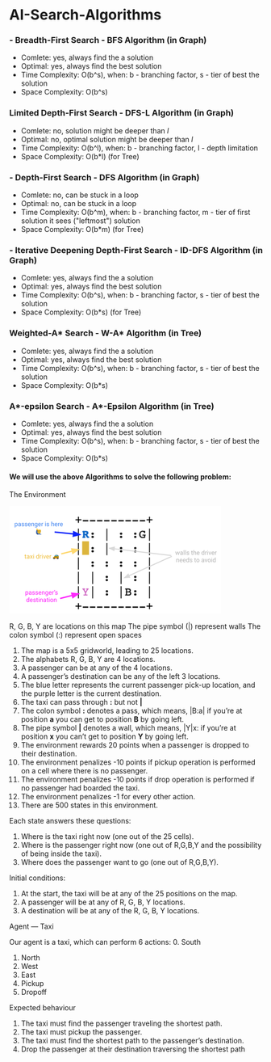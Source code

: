 # AI-Search-Algorithms

### - Breadth-First Search - BFS Algorithm (in Graph)
- Comlete: yes, always find the a solution
- Optimal: yes, always find the best solution
- Time Complexity: O(b^s), when: b - branching factor, s - tier of best the solution
- Space Complexity: O(b^s)
### Limited Depth-First Search - DFS-L Algorithm (in Graph)
- Comlete: no, solution might be deeper than *l*
- Optimal: no, optimal solution might be deeper than *l*
- Time Complexity: O(b^l), when: b - branching factor, l - depth limitation
- Space Complexity: O(b*l) (for Tree)
### - Depth-First Search - DFS Algorithm (in Graph)
- Comlete: no, can be stuck in a loop
- Optimal: no, can be stuck in a loop
- Time Complexity: O(b^m), when: b - branching factor, m - tier of first solution it sees ("leftmost") solution
- Space Complexity: O(b*m) (for Tree)
### - Iterative Deepening Depth-First Search - ID-DFS Algorithm (in Graph)
- Comlete: yes, always find the a solution 
- Optimal: yes, always find the best solution
- Time Complexity: O(b^s), when: b - branching factor, s - tier of best the solution
- Space Complexity: O(b*s) (for Tree)
### Weighted-A* Search - W-A* Algorithm (in Tree)
- Comlete: yes, always find the a solution
- Optimal: yes, always find the best solution
- Time Complexity: O(b^s), when: b - branching factor, s - tier of best the solution  
- Space Complexity: O(b*s)
### A*-epsilon Search - A*-Epsilon Algorithm (in Tree)
- Comlete: yes, always find the a solution
- Optimal: yes, always find the best solution
- Time Complexity: O(b^s), when: b - branching factor, s - tier of best the solution  
- Space Complexity: O(b*s)

#### We will use the above Algorithms to solve the following problem:

The Environment

![alt text](https://github.com/Almogbs/AI-Search-Algorithms/blob/main/env.png)

R, G, B, Y are locations on this map
The pipe symbol (|) represent walls
The colon symbol (:) represent open spaces

1.	The map is a 5x5 gridworld, leading to 25 locations.
2.	The alphabets R, G, B, Y are 4 locations.
3.	A passenger can be at any of the 4 locations.
4.	A passenger’s destination can be any of the left 3 locations.
5. The blue letter represents the current passenger pick-up location, and the purple letter is the current destination.
6.	The taxi can pass through **:** but not **|**
7.	The colon symbol **:** denotes a pass, which means, |B:a| if you’re at position **a** you can get to position **B** by going left.
8.	The pipe symbol **|** denotes a wall, which means, |Y|x: if you’re at position **x** you can’t get to position **Y** by going left.
9.	The environment rewards 20 points when a passenger is dropped to their destination.
10.	The environment penalizes -10 points if pickup operation is performed on a cell where there is no passenger.
11.	The environment penalizes -10 points if drop operation is performed if no passenger had boarded the taxi.
12.	The environment penalizes -1 for every other action.
13.	There are 500 states in this environment.

Each state answers these questions:
1.	Where is the taxi right now (one out of the 25 cells).
2.	Where is the passenger right now (one out of R,G,B,Y and the possibility of being inside the taxi).
3.	Where does the passenger want to go (one out of R,G,B,Y).

Initial conditions:
1.	At the start, the taxi will be at any of the 25 positions on the map.
2.	A passenger will be at any of R, G, B, Y locations.
3.	A destination will be at any of the R, G, B, Y locations.

Agent — Taxi

Our agent is a taxi, which can perform 6 actions:
0.	South
1.	North
2.  West
3.	East
4.	Pickup
5.	Dropoff

Expected behaviour

1.	The taxi must find the passenger traveling the shortest path.
2.	The taxi must pickup the passenger.
3.	The taxi must find the shortest path to the passenger’s destination.
4.	Drop the passenger at their destination traversing the shortest path
